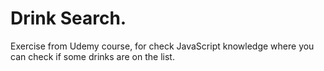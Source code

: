 # Drink Search.
Exercise from Udemy course, for check JavaScript knowledge where you can check if some drinks are on the list.
